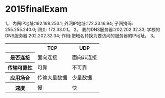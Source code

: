 # 2015finalExam
1。 内网IP地址:192.168.253.1;
  外网IP地址:172.33.16.94; 
  子网掩码: 255.255.240.0; 
  网关: 172.33.0.1。
2。 我的DNS服务器:202.202.32.33;
  学校的DNS服务器:202.202.32.34;
  作用:把域名转换为要访问的服务器的IP地址。 
3。 <table>
  <tr>
<th></th>
<th>TCP</th>
<th>UDP</th>
</tr>
<tr>
<th>是否连接</th>
<td>面向连接</td>
<td>面向非连接</td>
</tr>
<tr>
<th>传输可靠性</th>
<td>可靠</td>
<td>不可靠</td>
</tr>
<tr>
<th>应用场合</th>
<td>传输大量数据</td>
<td>少量数据</td>
 </tr>
<tr>
<th>速度</th>
<td>慢</td>
<td>快</td>
</tr>
</table>
